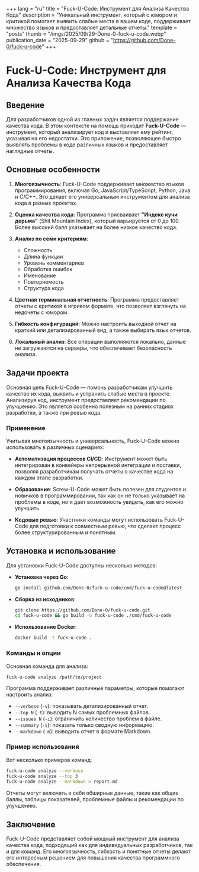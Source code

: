 +++
lang = "ru"
title = "Fuck-U-Code: Инструмент для Анализа Качества Кода"
description = "Уникальный инструмент, который с юмором и критикой помогает выявить слабые места в вашем коде, поддерживает множество языков и предоставляет детальные отчеты."
template = "posts"
thumb = "/imgs/2025/09/29-Done-0-fuck-u-code.webp"
publication_date = "2025-09-29"
github = "https://github.com/Done-0/fuck-u-code"
+++

# Fuck-U-Code: Инструмент для Анализа Качества Кода

## Введение

Для разработчиков одной из главных задач является поддержание качества кода. В этом контексте на помощь приходит **Fuck-U-Code** — инструмент, который анализирует код и выставляет ему рейтинг, указывая на его недостатки. Это приложение, позволяющее быстро выявлять проблемы в коде различных языков и предоставляет наглядные отчеты.

## Основные особенности

1. **Многоязычность**:
   Fuck-U-Code поддерживает множество языков программирования, включая Go, JavaScript/TypeScript, Python, Java и C/C++. Это делает его универсальным инструментом для анализа кода в разных проектах.

2. **Оценка качества кода**:
   Программа присваивает **"Индекс кучи дерьма"** (Shit Mountain Index), который варьируется от 0 до 100. Более высокий балл указывает на более низкое качество кода.

3. **Анализ по семи критериям**:
   - Сложность
   - Длина функции
   - Уровень комментариев
   - Обработка ошибок
   - Именование
   - Повторяемость
   - Структура кода

4. **Цветная терминальная отчетность**:
   Программа предоставляет отчеты с критикой в игривом формате, что позволяет взглянуть на недочеты с юмором.

5. **Гибкость конфигураций**:
   Можно настроить выходной отчет на краткий или детализированный вид, а также выбирать язык отчетов.

6. **Локальный анализ**:
   Все операции выполняются локально, данные не загружаются на серверы, что обеспечивает безопасность анализа.

## Задачи проекта

Основная цель Fuck-U-Code — помочь разработчикам улучшить качество их кода, выявить и устранить слабые места в проекте. Анализируя код, инструмент предоставляет рекомендации по улучшению. Это является особенно полезным на ранних стадиях разработки, а также при ревью кода.

### Применение

Учитывая многоязычность и универсальность, Fuck-U-Code можно использовать в различных сценариях:

- **Автоматизация процессов CI/CD**: Инструмент может быть интегрирован в конвейеры непрерывной интеграции и поставки, позволяя разработчикам получать отчеты о качестве кода на каждом этапе разработки.

- **Образование**: Screw-U-Code может быть полезен для студентов и новичков в программировании, так как он не только указывает на проблемы в коде, но и дает возможность увидеть, как его можно улучшить.

- **Кодовые ревью**: Участники команды могут использовать Fuck-U-Code для подготовки к совместным ревью, что сделает процесс более структурированным и понятным.

## Установка и использование

Для установки Fuck-U-Code доступны несколько методов:

- **Установка через Go**: 
  ```bash
  go install github.com/Done-0/fuck-u-code/cmd/fuck-u-code@latest
  ```

- **Сборка из исходников**: 
  ```bash
  git clone https://github.com/Done-0/fuck-u-code.git
  cd fuck-u-code && go build -o fuck-u-code ./cmd/fuck-u-code
  ```

- **Использование Docker**: 
  ```bash
  docker build -t fuck-u-code .
  ```

### Команды и опции

Основная команда для анализа:
```bash
fuck-u-code analyze /path/to/project
```

Программа поддерживает различные параметры, которые помогают настроить анализ:

- `--verbose` (`-v`): показывать детализированный отчет.
- `--top N` (`-t`): выводить N самых проблемных файлов.
- `--issues N` (`-i`): ограничить количество проблем в файле.
- `--summary` (`-s`): показать только сводную информацию.
- `--markdown` (`-m`): выводить отчет в формате Markdown.

### Пример использования

Вот несколько примеров команд:
```bash
fuck-u-code analyze --verbose
fuck-u-code analyze --top 3
fuck-u-code analyze --markdown > report.md
```

Отчеты могут включать в себя обширные данные, такие как общие баллы, таблицы показателей, проблемные файлы и рекомендации по улучшению.

## Заключение

Fuck-U-Code представляет собой мощный инструмент для анализа качества кода, подходящий как для индивидуальных разработчиков, так и для команд. Его многоязычность, гибкость и понятные отчеты делают его интересным решением для повышения качества программного обеспечения.
